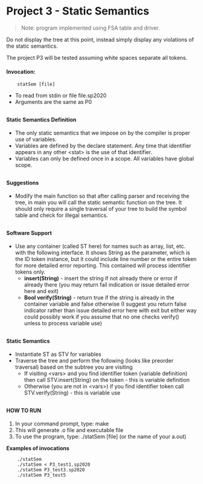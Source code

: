 
# Project 3 - Static Semantics
> Note: program implemented using FSA table and driver.

Do not display the tree at this point, instead simply display any violations of the static semantics. 

The project P3 will be tested assuming white spaces separate all tokens.  

#### Invocation: 
```
    statSem [file] 
```
* To read from stdin or file file.sp2020 
* Arguments are the same as P0
##

#### Static Semantics Definition
* The only static semantics that we impose on by the compiler is proper use of variables.
* Variables are defined by the declare statement. Any time that identifier appears in any other \<stat\> is the use of that identifier.
* Variables can only be defined once in a scope. All variables have global scope.
##

#### Suggestions
* Modify the main function so that after calling parser and receiving the tree, in main you will call the static semantic function on the tree. It should only require a single traversal of your tree to build the symbol table and check for illegal semantics.
##

#### Software Support
* Use any container (called ST here)  for names such as array, list, etc. with the following interface. It shows String as the parameter, which is the ID token instance, but it could include line number or the entire token for more detailed error reporting. This contained will process identifier tokens only.
	* **insert(String)** - insert the string if not already there or error if already there (you may return fail indication or issue detailed error here and exit)
	* **Bool verify(String)** - return true if the string is already in the container variable and false otherwise (I suggest you return false indicator rather than issue detailed error here with exit but either way could possibly work if you assume that no one checks verify() unless to process variable use)
##

#### Static Semantics
* Instantiate ST as STV for variables
* Traverse the tree and perform the following (looks like preorder traversal) based on the subtree you are visiting
	* If visiting \<vars\> and you find identifier token (variable definition) then call STV.insert(String) on the token - this is variable definition
	* Otherwise (you are not in \<vars\>)  if you find identifier token call STV.verify(String) - this is variable use
##

#### HOW TO RUN
1. In your command prompt, type: make
2. This will generate .o file and executable file
3. To use the program, type: ./statSem [file] (or the name of your a.out)

**Examples of invocations**
```
    ./statSem 
    ./statSem < P3_test1.sp2020
    ./statSem P3_test3.sp2020
    ./statSem P3_test5
```

